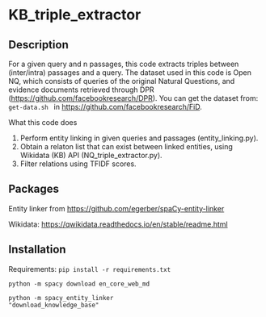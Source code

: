 # KB_triple_extractor

## Description

For a given query and n passages, this code extracts triples between (inter/intra) passages and a query. The dataset used in this code is Open NQ, which consists of queries of the original Natural Questions, and evidence documents retrieved through DPR (https://github.com/facebookresearch/DPR). You can get the dataset from: <code>get-data.sh </code> in https://github.com/facebookresearch/FiD. 

What this code does
1. Perform entity linking in given queries and passages (entity_linking.py).
2. Obtain a relaton list that can exist between linked entities, using Wikidata (KB) API (NQ_triple_extractor.py).
3. Filter relations using TFIDF scores. 

## Packages

Entity linker from https://github.com/egerber/spaCy-entity-linker

Wikidata: https://qwikidata.readthedocs.io/en/stable/readme.html

## Installation

Requirements: <code>pip install -r requirements.txt</code>

<code>python -m spacy download en_core_web_md</code>

<code>python -m spacy_entity_linker "download_knowledge_base"</code>
